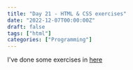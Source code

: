 ```yaml
---
title: "Day 21 - HTML & CSS exercises"
date: "2022-12-07T00:00:00Z"
draft: false
tags: ["html"]
categories: ["Programming"]
---
```


I've done some exercises in [here](https://github.com/Szymonbaczek/quickstart/blob/main/content/study-files/021html.html "exercises")

